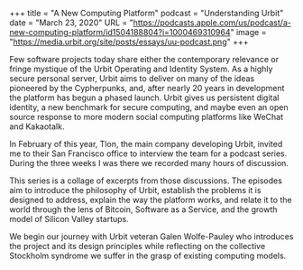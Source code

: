 +++
title = "A New Computing Platform"
podcast = "Understanding Urbit"
date = "March 23, 2020"
URL = "https://podcasts.apple.com/us/podcast/a-new-computing-platform/id1504188804?i=1000469310964"
image = "https://media.urbit.org/site/posts/essays/uu-podcast.png"
+++

Few software projects today share either the contemporary relevance or fringe mystique of the Urbit Operating and Identity System. As a highly secure personal server, Urbit aims to deliver on many of the ideas pioneered by the Cypherpunks, and, after nearly 20 years in development the platform has begun a phased launch. Urbit gives us persistent digital identity, a new benchmark for secure computing, and maybe even an open source response to more modern social computing platforms like WeChat and Kakaotalk.

In February of this year, Tlon, the main company developing Urbit, invited me to their San Francisco office to interview the team for a podcast series. During the three weeks I was there we recorded many hours of discussion.

This series is a collage of excerpts from those discussions. The episodes aim to introduce the philosophy of Urbit, establish the problems it is designed to address, explain the way the platform works, and relate it to the world through the lens of Bitcoin, Software as a Service, and the growth model of Silicon Valley startups.

We begin our journey with Urbit veteran Galen Wolfe-Pauley who introduces the project and its design principles while reflecting on the collective Stockholm syndrome we suffer in the grasp of existing computing models.


